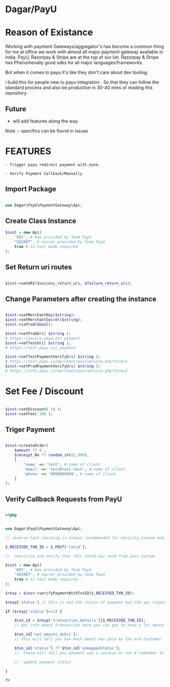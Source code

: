 # Dagar/PayU

# Reason of Existance
Working with payment Gateways/aggregator's has become a common thing for me at office we work with almost all major payment gateway available in india. PayU, Razorpay & Stripe are at the top of our list. Razorpay  & Stripe has Phenomenally good sdks for all major languages/frameworks.

But when it comes to payu it's like they don't care about dev tooling.

i build this for people new to payu integration . So that they can follow the standard process and also be productive in 30-40 mins of reading this repository. 

## Future
- will add features along the way.

Note :-
    specifics can be found in issues

# FEATURES

    - Trigger payu redirect payment with ease.
    
    - Verify Payment Callback/Manually


## Import Package 
```php

use Dagar\PayU\PaymentGateway\Api;
```

## Create Class Instance
```php
$inst = new Api(
    'KEY', # key provided by Team PayU
    "SECRET", # secret provided by Team PayU
    true # is test mode required
);

```

## Set Return uri routes
```php

$inst->setURI($success_return_uri, $failure_return_uri);

```

## Change Parameters after creating the instance
```php

$inst->setMerchantKey($string);
$inst->setMerchantSecret($string);
$inst->isProd($bool);

$inst->setProdUri( $string ); 
# https://secure.payu.in/_payment
$inst->setTestUri( $string ); 
# https://test.payu.in/_payment

$inst->setTestPaymentVerifyUri( $string ); 
# https://test.payu.in/merchant/postservice.php?form=2
$inst->setProdPaymentVerifyUri( $string ); 
# https://info.payu.in/merchant/postservice.php?form=2
```

# Set Fee / Discount
```php

$inst->setDiscount( 10 );
$inst->setFee( 100 );

```

## Triger Payment

```php

$inst->createOrder(
    $amount ?? 0 , 
    $receipt_No ?? random_int(1,999),
    [
        'name' => 'test', # name of client
        'email' => 'test@test.test', # name of client
        'phone' => '9999999999', # name of client
    ]
); 

```

## Verify Callback Requests from PayU

```php

<?php


use Dagar\PayU\PaymentGateway\Api;

// reverse hash checking is always recommended for security reason and discarding invalid requests

$_RECEIVED_TXN_ID = $_POST['txnid'];

//  sensitize and verify that this txnId was send from your system

$inst = new Api(
    'KEY', # key provided by Team PayU
    "SECRET", # secret provided by Team PayU
    true # is test mode required
);

$resp = $inst->verifyPaymentWithTxnID($_RECEIVED_TXN_ID);

$resp['status'] // this is not the status of payment but the api response wether api request got executed correctly or not.

if ($resp['status']==1) {

    $txn_id = $resp['transaction_details'][$_RECEIVED_TXN_ID];
    // get info about transaction here you can get to know a lot about about the transaction it is recommended that you keep this response on your server somewhere

    $txn_id['net_amount_debit'];
    // this will tell you how much about was paid by the end customer

    $txn_id['status'] ?? $txn_id['unmappedstatus'];
    //  these will tell you payment was a success or not # remember to check for both

    //  update payment status

}

?>
